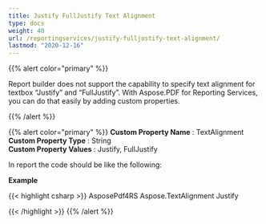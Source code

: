```yaml
---
title: Justify FullJustify Text Alignment
type: docs
weight: 40
url: /reportingservices/justify-fulljustify-text-alignment/
lastmod: "2020-12-16"
---
```


{{% alert color="primary" %}} 

Report builder does not support the capability to specify text alignment for textbox “Justify” and “FullJustify”. With Aspose.PDF for Reporting Services, you can do that easily by adding custom properties.

{{% /alert %}} 

{{% alert color="primary" %}} 
**Custom Property Name** : TextAlignment   
**Custom Property Type** : String   
**Custom Property Values** : Justify, FullJustify   

In report the code should be like the following:

**Example**

{{< highlight csharp >}}
<Textbox Name="textbox1">
<value> AsposePdf4RS </value>
  <CustomProperties>
   <CustomProperty>
     <Name>Aspose.TextAlignment</Name>
     <Value>Justify</Value>
   </CustomProperty>
  </CustomProperties>
</Textbox>

{{< /highlight >}}
{{% /alert %}}
